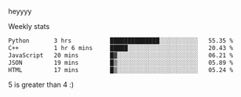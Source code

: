 heyyyy

Weekly stats
<!--START_SECTION:waka-->

```txt
Python       3 hrs           ██████████████░░░░░░░░░░░   55.35 %
C++          1 hr 6 mins     █████░░░░░░░░░░░░░░░░░░░░   20.43 %
JavaScript   20 mins         █▓░░░░░░░░░░░░░░░░░░░░░░░   06.21 %
JSON         19 mins         █▒░░░░░░░░░░░░░░░░░░░░░░░   05.89 %
HTML         17 mins         █▒░░░░░░░░░░░░░░░░░░░░░░░   05.24 %
```

<!--END_SECTION:waka-->
5 is greater than 4 :)
